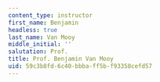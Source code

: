 ```yaml
---
content_type: instructor
first_name: Benjamin
headless: true
last_name: Van Mooy
middle_initial: ''
salutation: Prof.
title: Prof. Benjamin Van Mooy
uid: 59c3b8fd-6c40-bbba-ff5b-f93358cefd57
---
```

